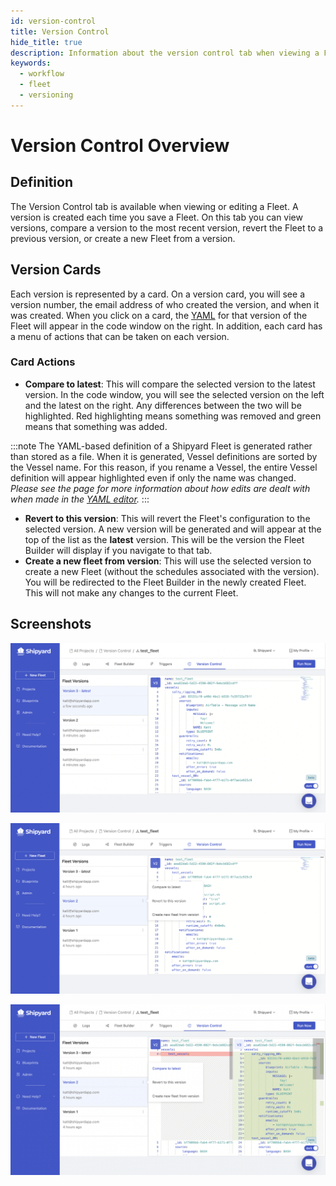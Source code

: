 ```yaml
---
id: version-control
title: Version Control
hide_title: true
description: Information about the version control tab when viewing a Fleet.
keywords:
  - workflow
  - fleet
  - versioning
---
```


# Version Control Overview

## Definition

The Version Control tab is available when viewing or editing a Fleet. A version is created each time you save a Fleet. On this tab you can view versions, compare a version to the most recent version, revert the Fleet to a previous version, or create a new Fleet from a version.

## Version Cards

Each version is represented by a card. On a version card, you will see a version number, the email address of who created the version, and when it was created. When you click on a card, the [YAML](yaml-editor.md) for that version of the Fleet will appear in the code window on the right. In addition, each card has a menu of actions that can be taken on each version. 

### Card Actions
- **Compare to latest**: This will compare the selected version to the latest version. In the code window, you will see the selected version on the left and the latest on the right. Any differences between the two will be highlighted. Red highlighting means something was removed and green means that something was added.

:::note
The YAML-based definition of a Shipyard Fleet is generated rather than stored as a file. When it is generated, Vessel definitions are sorted by the Vessel name. For this reason, if you rename a Vessel, the entire Vessel definition will appear highlighted even if only the name was changed. *Please see the page for more information about how edits are dealt with when made in the [YAML editor](yaml-editor.md).*
:::

- **Revert to this version**: This will revert the Fleet's configuration to the selected version. A new version will be generated and will appear at the top of the list as the **latest** version. This will be the version the Fleet Builder will display if you navigate to that tab.
- **Create a new fleet from version**: This will use the selected version to create a new Fleet (without the schedules associated with the version). You will be redirected to the Fleet Builder in the newly created Fleet. This will not make any changes to the current Fleet.

## Screenshots
![Version Control Overview](./../../.gitbook/assets/version-control-overview-1.png)

![Version Card Actions](./../../.gitbook/assets/version-control-version-card-1.png)

![Version Card - Compare versions](./../../.gitbook/assets/version-control-version-card-2.png)